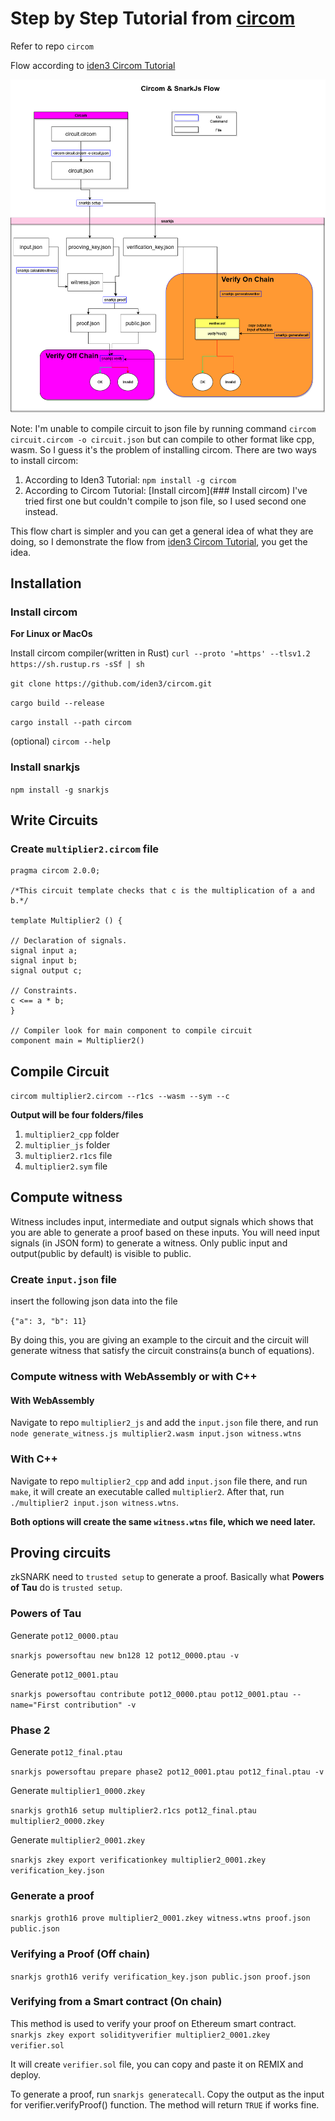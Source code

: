# Step by Step Tutorial from [circom](https://docs.circom.io/getting-started/installation/)

Refer to repo `circom`

Flow according to [iden3 Circom Tutorial](https://iden3-docs.readthedocs.io/en/latest/iden3_repos/circom/TUTORIAL.html)

![Circom & SnarkJs Flow](./Image/circuit%20flow.drawio.png)

Note: I'm unable to compile circuit to json file by running command `circom circuit.circom -o circuit.json` but can compile to other format like cpp, wasm. So I guess it's the problem of installing circom. There are two ways to install circom: 
1. According to Iden3 Tutorial: `npm install -g circom`
2. According to Circom Tutorial:  [Install circom](### Install circom)
I've tried first one but couldn't compile to json file, so I used second one instead.

This flow chart is simpler and you can get a general idea of what they are doing, so I demonstrate the flow from [iden3 Circom Tutorial](https://iden3-docs.readthedocs.io/en/latest/iden3_repos/circom/TUTORIAL.html), you get the idea.


## Installation
### Install circom
**For Linux or MacOs**

Install circom compiler(written in Rust)
`curl --proto '=https' --tlsv1.2 https://sh.rustup.rs -sSf | sh`

`git clone https://github.com/iden3/circom.git`

`cargo build --release`

`cargo install --path circom`


(optional)
`circom --help`

### Install snarkjs
`npm install -g snarkjs`

## Write Circuits
### Create `multiplier2.circom` file

    pragma circom 2.0.0;

    /*This circuit template checks that c is the multiplication of a and b.*/  

    template Multiplier2 () {  

    // Declaration of signals.  
    signal input a;  
    signal input b;  
    signal output c;  

    // Constraints.  
    c <== a * b;  
    }

    // Compiler look for main component to compile circuit
    component main = Multiplier2()


## Compile Circuit
`circom multiplier2.circom --r1cs --wasm --sym --c`

**Output will be four folders/files**

1. `multiplier2_cpp` folder
2. `multiplier_js` folder
3. `multiplier2.r1cs` file
4. `multiplier2.sym` file

## Compute witness
Witness includes input, intermediate and output signals which shows that you are able to generate a proof based on these inputs. You will need input signals (in JSON form) to generate a witness. Only public input and output(public by default) is visible to public.
### Create `input.json` file
insert the following json data into the file

`{"a": 3, "b": 11}`

By doing this, you are giving an example to the circuit and the circuit will generate witness that satisfy the circuit constrains(a bunch of equations).

### Compute witness with WebAssembly or with C++
#### With WebAssembly
Navigate to repo `multiplier2_js` and add the `input.json` file there, and run
`node generate_witness.js multiplier2.wasm input.json witness.wtns`

### With C++
Navigate to repo `multiplier2_cpp` and add `input.json` file there, and run
`make`, it will create an executable called `multiplier2`.
After that, run `./multiplier2 input.json witness.wtns`.

**Both options will create the same `witness.wtns` file, which we need later.**


## Proving circuits
zkSNARK need to `trusted setup` to generate a proof. Basically what **Powers of Tau** do is `trusted setup`.
### Powers of Tau

Generate `pot12_0000.ptau`

`snarkjs powersoftau new bn128 12 pot12_0000.ptau -v`

Generate `pot12_0001.ptau`

`snarkjs powersoftau contribute pot12_0000.ptau pot12_0001.ptau --name="First contribution" -v`

### Phase 2

Generate `pot12_final.ptau`

`snarkjs powersoftau prepare phase2 pot12_0001.ptau pot12_final.ptau -v`

Generate `multiplier1_0000.zkey`

`snarkjs groth16 setup multiplier2.r1cs pot12_final.ptau multiplier2_0000.zkey`

Generate `multiplier2_0001.zkey`

`snarkjs zkey export verificationkey multiplier2_0001.zkey verification_key.json`

### Generate a proof
`snarkjs groth16 prove multiplier2_0001.zkey witness.wtns proof.json public.json`

### Verifying a Proof (Off chain)
`snarkjs groth16 verify verification_key.json public.json proof.json`

### Verifying from a Smart contract (On chain)
This method is used to verify your proof on Ethereum smart contract.
`snarkjs zkey export solidityverifier multiplier2_0001.zkey verifier.sol`

It will create `verifier.sol` file, you can copy and paste it on REMIX and deploy.

To generate a proof, run `snarkjs generatecall`.
Copy the output as the input for verifier.verifyProof() function. The method will return `TRUE` if works fine.
